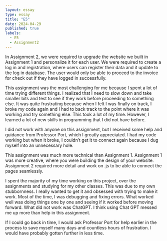 ```yaml
---
layout: essay
type: essay
title: "E5"
date: 2024-04-29
published: true
labels:
  - E5
  - Assignment2
---
```


In Assignment 2, we were required to upgrade the website we built in Assignment 1 and personalize it for each user. We were required to create a log in and registration, where users can register their data and it update to the log in database. The user would only be able to proceed to the invoice for check out if they have logged in successfully. 

This assignment was the most challenging for me because I spent a lot of time trying different things. I realized that I need to slow down and take smaller bits and test to see if they work before proceeding to something else. It was quite frustrating because when I felt I was finally on track, I broke my code again and I had to back track to the point where it was working and try something else. This took a lot of my time. However, I learned a lot of new skills in programming that I did not have before. 

I did not work with anyone on this assignment, but I received some help and guidance from Professor Port, which I greatly appreciated. I had my code working but when it broke, I couldn’t get it to connect again because I dug myself into an unnecessary hole.

This assignment was much more technical than Assignment 1. Assignment 1 was more creative, where you were building the design of your website. Assignment 2 required more detail and work on .js to be able to connect the pages seamlessly.   

I spent the majority of my time working on this project, over the assignments and studying for my other classes. This was due to my own stubbornness. I really wanted to get it and obsessed with trying to make it work. Most of the time, I was debugging and fixing errors. What worked well was doing things one by one and seeing if it worked before moving forward. What did not work was ChatGPT. I think using Chat GPT messed me up more than help in this assignment. 

If I could go back in time, I would ask Professor Port for help earlier in the process to save myself many days and countless hours of frustration. I would have probably gotten further in less time. 
